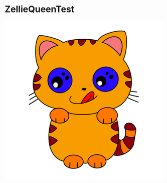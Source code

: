 # ZellieQueenTest


<a href="https://heroku.com/deploy?template=https://github.com/ElsePaul/ZellieQueenTest"><img src="https://github.com/ElsePaul/ZellieQueenTest/blob/main/zellie/%E2%80%94Pngtree%E2%80%94cute%20cat%20png_6869570.png">
